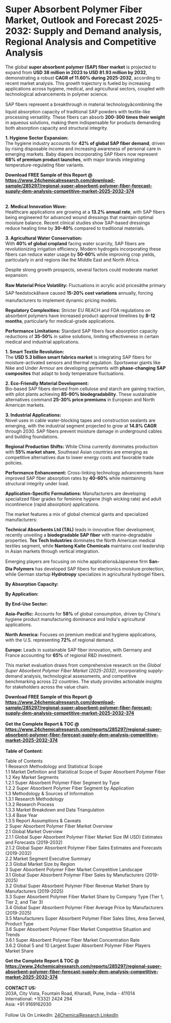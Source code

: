 <h1>Super Absorbent Polymer Fiber Market, Outlook and Forecast 2025-2032: Supply and Demand analysis, Regional Analysis and Competitive Analysis</h1><p>The global <strong>super absorbent polymer (SAP) fiber market</strong> is projected to expand from <strong>USD 38 million in 2023 to USD 81.93 million by 2032</strong>, demonstrating a robust <strong>CAGR of 11.60% during 2025-2032</strong>, according to recent market analysis. This growth trajectory is fueled by increasing applications across hygiene, medical, and agricultural sectors, coupled with technological advancements in polymer science.</p><p>SAP fibers represent a breakthrough in material technologyâcombining the liquid absorption capacity of traditional SAP powders with textile-like processing versatility. These fibers can absorb <strong>200-300 times their weight</strong> in aqueous solutions, making them indispensable for products demanding both absorption capacity and structural integrity.</p><p><strong>1. Hygiene Sector Expansion:</strong><br>
The hygiene industry accounts for <strong>42% of global SAP fiber demand</strong>, driven by rising disposable income and increasing awareness of personal care in emerging markets. Baby diapers incorporating SAP fibers now represent <strong>68% of premium product launches</strong>, with major brands integrating temperature-regulating fiber variants.</p><div><b>Download FREE Sample of this Report @ 
            <a href="https://www.24chemicalresearch.com/download-sample/285297/regional-super-absorbent-polymer-fiber-forecast-supply-dem-analysis-competitive-market-2025-2032-374">
            https://www.24chemicalresearch.com/download-sample/285297/regional-super-absorbent-polymer-fiber-forecast-supply-dem-analysis-competitive-market-2025-2032-374</a></b></div><br><p><strong>2. Medical Innovation Wave:</strong><br>
Healthcare applications are growing at a <strong>13.2% annual rate</strong>, with SAP fibers being engineered for advanced wound dressings that maintain optimal moisture balance. Recent clinical studies show SAP-based dressings reduce healing time by <strong>30-40%</strong> compared to traditional materials.</p><p><strong>3. Agricultural Water Conservation:</strong><br>
With <strong>40% of global cropland</strong> facing water scarcity, SAP fibers are revolutionizing irrigation efficiency. Modern hydrogels incorporating these fibers can reduce water usage by <strong>50-60%</strong> while improving crop yields, particularly in arid regions like the Middle East and North Africa.</p><p>Despite strong growth prospects, several factors could moderate market expansion:</p><p><strong>Raw Material Price Volatility:</strong> Fluctuations in acrylic acid pricesâthe primary SAP feedstockâhave caused <strong>15-20% cost variations</strong> annually, forcing manufacturers to implement dynamic pricing models.</p><p><strong>Regulatory Complexities:</strong> Stricter EU REACH and FDA regulations on absorbent polymers have increased product approval timelines by <strong>8-12 months</strong>, particularly for medical-grade applications.</p><p><strong>Performance Limitations:</strong> Standard SAP fibers face absorption capacity reductions of <strong>35-50%</strong> in saline solutions, limiting effectiveness in certain medical and industrial applications.</p><p><strong>1. Smart Textile Revolution:</strong><br>
The <strong>USD 5.3 billion smart fabrics market</strong> is integrating SAP fibers for moisture-activated sensors and thermal regulation. Sportswear giants like Nike and Under Armour are developing garments with <strong>phase-changing SAP composites</strong> that adapt to body temperature fluctuations.</p><p><strong>2. Eco-Friendly Material Development:</strong><br>
Bio-based SAP fibers derived from cellulose and starch are gaining traction, with pilot plants achieving <strong>85-90% biodegradability</strong>. These sustainable alternatives command <strong>25-30% price premiums</strong> in European and North American markets.</p><p><strong>3. Industrial Applications:</strong><br>
Novel uses in cable water-blocking tapes and construction sealants are emerging, with the industrial segment projected to grow at <strong>14.8% CAGR</strong> through 2030. SAP fibers prevent moisture damage in underground cables and building foundations.</p><p><strong>Regional Production Shifts:</strong> While China currently dominates production with <strong>55% market share</strong>, Southeast Asian countries are emerging as competitive alternatives due to lower energy costs and favorable trade policies.</p><p><strong>Performance Enhancement:</strong> Cross-linking technology advancements have improved SAP fiber absorption rates by <strong>40-60%</strong> while maintaining structural integrity under load.</p><p><strong>Application-Specific Formulations:</strong> Manufacturers are developing specialized fiber grades for feminine hygiene (high wicking rate) and adult incontinence (rapid absorption) applications.</p><p>The market features a mix of global chemical giants and specialized manufacturers:</p><p><strong>Technical Absorbents Ltd (TAL)</strong> leads in innovative fiber development, recently unveiling a <strong>biodegradable SAP fiber</strong> with marine-degradable properties. <strong>Tex Tech Industries</strong> dominates the North American medical textiles segment, while <strong>Nantong Kaite Chemicals</strong> maintains cost leadership in Asian markets through vertical integration.</p><p>Emerging players are focusing on niche applicationsâJapanese firm <strong>San-Dia Polymers</strong> has developed SAP fibers for electronics moisture protection, while German startup <strong>Hydrotropy</strong> specializes in agricultural hydrogel fibers.</p><p><strong>By Absorption Capacity:</strong></p><p><strong>By Application:</strong></p><p><strong>By End-Use Sector:</strong></p><p><strong>Asia-Pacific:</strong> Accounts for <strong>58%</strong> of global consumption, driven by China's hygiene product manufacturing dominance and India's agricultural applications.</p><p><strong>North America:</strong> Focuses on premium medical and hygiene applications, with the U.S. representing <strong>72%</strong> of regional demand.</p><p><strong>Europe:</strong> Leads in sustainable SAP fiber innovation, with Germany and France accounting for <strong>65%</strong> of regional R&amp;D investment.</p><p>This market evaluation draws from comprehensive research on the <em>Global Super Absorbent Polymer Fiber Market (2025-2032)</em>, incorporating supply-demand analysis, technological assessments, and competitive benchmarking across 22 countries. The study provides actionable insights for stakeholders across the value chain.</p><div><b>Download FREE Sample of this Report @ 
            <a href="https://www.24chemicalresearch.com/download-sample/285297/regional-super-absorbent-polymer-fiber-forecast-supply-dem-analysis-competitive-market-2025-2032-374">
            https://www.24chemicalresearch.com/download-sample/285297/regional-super-absorbent-polymer-fiber-forecast-supply-dem-analysis-competitive-market-2025-2032-374</a></b></div><br><div><b>Get the Complete Report & TOC @ 
            <a href="https://www.24chemicalresearch.com/reports/285297/regional-super-absorbent-polymer-fiber-forecast-supply-dem-analysis-competitive-market-2025-2032-374">
            https://www.24chemicalresearch.com/reports/285297/regional-super-absorbent-polymer-fiber-forecast-supply-dem-analysis-competitive-market-2025-2032-374</a></b></div><br>
            <b>Table of Content:</b><p>Table of Contents<br />
1 Research Methodology and Statistical Scope<br />
1.1 Market Definition and Statistical Scope of Super Absorbent Polymer Fiber<br />
1.2 Key Market Segments<br />
1.2.1 Super Absorbent Polymer Fiber Segment by Type<br />
1.2.2 Super Absorbent Polymer Fiber Segment by Application<br />
1.3 Methodology & Sources of Information<br />
1.3.1 Research Methodology<br />
1.3.2 Research Process<br />
1.3.3 Market Breakdown and Data Triangulation<br />
1.3.4 Base Year<br />
1.3.5 Report Assumptions & Caveats<br />
2 Super Absorbent Polymer Fiber Market Overview<br />
2.1 Global Market Overview<br />
2.1.1 Global Super Absorbent Polymer Fiber Market Size (M USD) Estimates and Forecasts (2019-2032)<br />
2.1.2 Global Super Absorbent Polymer Fiber Sales Estimates and Forecasts (2019-2032)<br />
2.2 Market Segment Executive Summary<br />
2.3 Global Market Size by Region<br />
3 Super Absorbent Polymer Fiber Market Competitive Landscape<br />
3.1 Global Super Absorbent Polymer Fiber Sales by Manufacturers (2019-2025)<br />
3.2 Global Super Absorbent Polymer Fiber Revenue Market Share by Manufacturers (2019-2025)<br />
3.3 Super Absorbent Polymer Fiber Market Share by Company Type (Tier 1, Tier 2, and Tier 3)<br />
3.4 Global Super Absorbent Polymer Fiber Average Price by Manufacturers (2019-2025)<br />
3.5 Manufacturers Super Absorbent Polymer Fiber Sales Sites, Area Served, Product Type<br />
3.6 Super Absorbent Polymer Fiber Market Competitive Situation and Trends<br />
3.6.1 Super Absorbent Polymer Fiber Market Concentration Rate<br />
3.6.2 Global 5 and 10 Largest Super Absorbent Polymer Fiber Players Market Share </p><div><b>Get the Complete Report & TOC @ 
            <a href="https://www.24chemicalresearch.com/reports/285297/regional-super-absorbent-polymer-fiber-forecast-supply-dem-analysis-competitive-market-2025-2032-374">
            https://www.24chemicalresearch.com/reports/285297/regional-super-absorbent-polymer-fiber-forecast-supply-dem-analysis-competitive-market-2025-2032-374</a></b></div><br><b>CONTACT US:</b><br>
            203A, City Vista, Fountain Road, Kharadi, Pune, India - 411014<br>
            International: +1(332) 2424 294<br>
            Asia: +91 9169162030 <br><br>
            Follow Us On LinkedIn: <a href="https://www.linkedin.com/company/24chemicalresearch/">24ChemicalResearch LinkedIn</a>